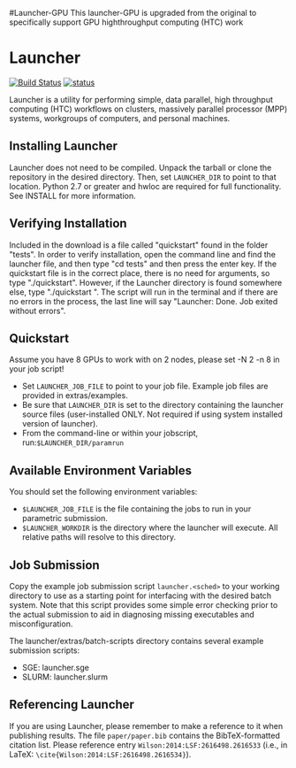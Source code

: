 #Launcher-GPU
This launcher-GPU is upgraded from the original to specifically support GPU highthroughput computing (HTC) work  

# Launcher
[![Build Status](https://travis-ci.org/marshalllerner/launcher.svg?branch=master)](https://travis-ci.org/marshalllerner/launcher)
[![status](http://joss.theoj.org/papers/7b5df63cd8a40f557d66051695d300a7/status.svg)](http://joss.theoj.org/papers/7b5df63cd8a40f557d66051695d300a7)

Launcher is a utility for performing simple, data parallel, high throughput computing (HTC) workflows on clusters, massively parallel processor (MPP) systems, workgroups of computers, and personal machines.

## Installing Launcher
Launcher does not need to be compiled. Unpack the tarball or clone the repository in the desired directory. Then, set `LAUNCHER_DIR` to point to that location. Python 2.7 or greater and hwloc are required for full functionality. See INSTALL for more information.

## Verifying Installation

Included in the download is a file called "quickstart" found in the folder "tests". In order to verify installation, open the command line and find the launcher file, and then type "cd tests" and then press the enter key. If the quickstart file is in the correct place, there is no need for arguments, so type "./quickstart". However, if the Launcher directory is found somewhere else, type "./quickstart <Launcher directory>". The script will run in the terminal and if there are no errors in the process, the last line will say "Launcher: Done. Job exited without errors".

## Quickstart

Assume you have 8 GPUs to work with on 2 nodes, please set
-N 2
-n 8
in your job script!

* Set `LAUNCHER_JOB_FILE` to point to your job file. Example job files are provided in extras/examples.
* Be sure that `LAUNCHER_DIR` is set to the directory containing the launcher source files (user-installed ONLY. Not required if using system installed version of launcher).
* From the command-line or within your jobscript, run:`$LAUNCHER_DIR/paramrun`

## Available Environment Variables

You should set the following environment variables:

* `$LAUNCHER_JOB_FILE` is the file containing the jobs to run in your parametric submission.
* `$LAUNCHER_WORKDIR` is the directory where the launcher will execute. All relative paths will resolve to this directory.

## Job Submission

Copy the example job submission script `launcher.<sched>` to your working directory to use as a starting point for interfacing with the desired batch system. Note that this script provides some simple error checking prior to the actual submission to aid in diagnosing missing executables and misconfiguration.

The launcher/extras/batch-scripts directory contains several example submission scripts:
  * SGE:   launcher.sge
  * SLURM: launcher.slurm

## Referencing Launcher
If you are using Launcher, please remember to make a reference to it when publishing results. The file `paper/paper.bib` contains the BibTeX-formatted citation list. Please reference entry `Wilson:2014:LSF:2616498.2616533` (i.e., in LaTeX: `\cite{Wilson:2014:LSF:2616498.2616534}`).
